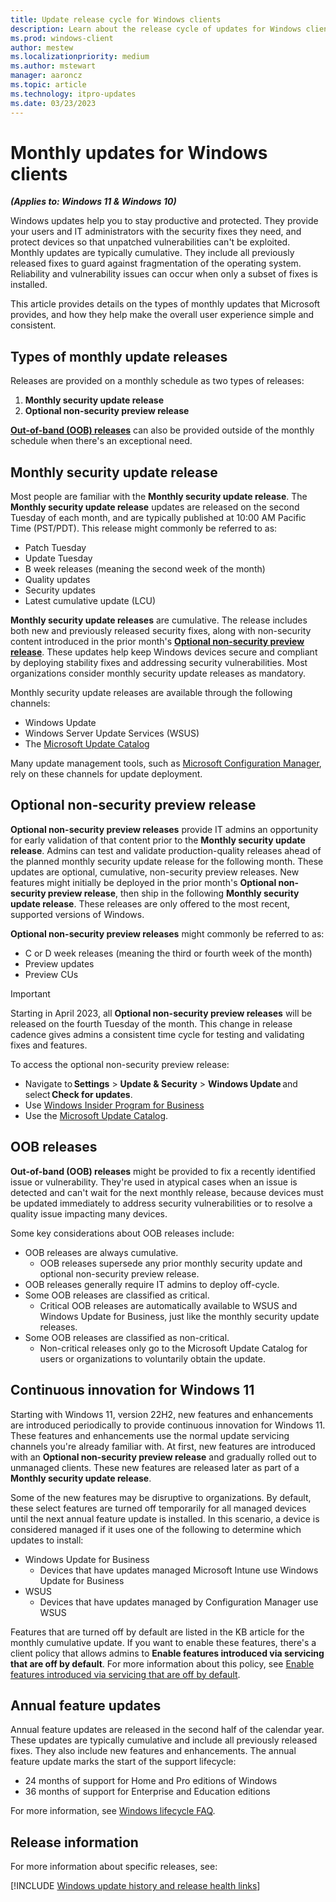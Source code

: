 ```yaml
---
title: Update release cycle for Windows clients
description: Learn about the release cycle of updates for Windows clients to stay productive and protected.
ms.prod: windows-client
author: mestew
ms.localizationpriority: medium
ms.author: mstewart
manager: aaroncz
ms.topic: article
ms.technology: itpro-updates
ms.date: 03/23/2023
---
```


# Monthly updates for Windows clients
<!--7696511-->
***(Applies to: Windows 11 & Windows 10)***

Windows updates help you to stay productive and protected. They provide your users and IT administrators with the security fixes they need, and protect devices so that unpatched vulnerabilities can't be exploited. Monthly updates are typically cumulative. They include all previously released fixes to guard against fragmentation of the operating system. Reliability and vulnerability issues can occur when only a subset of fixes is installed.

This article provides details on the types of monthly updates that Microsoft provides, and how they help make the overall user experience simple and consistent.

## Types of monthly update releases

Releases are provided on a monthly schedule as two types of releases:

1. **Monthly security update release**
1. **Optional non-security preview release**

[**Out-of-band (OOB) releases**](#oob-releases) can also be provided outside of the monthly schedule when there's an exceptional need.

## Monthly security update release

Most people are familiar with the **Monthly security update release**. The **Monthly security update release** updates are released on the second Tuesday of each month, and are typically published at 10:00 AM Pacific Time (PST/PDT). This release might commonly be referred to as:

- Patch Tuesday
- Update Tuesday
- B week releases (meaning the second week of the month)
- Quality updates
- Security updates
- Latest cumulative update (LCU)


**Monthly security update releases** are cumulative. The release includes both new and previously released security fixes, along with non-security content introduced in the prior month's [**Optional non-security preview release**](#optional-non-security-preview-release). These updates help keep Windows devices secure and compliant by deploying stability fixes and addressing security vulnerabilities. Most organizations consider monthly security update releases as mandatory.

Monthly security update releases are available through the following channels:

- Windows Update
- Windows Server Update Services (WSUS)
- The [Microsoft Update Catalog](https://www.catalog.update.microsoft.com/Home.aspx)

Many update management tools, such as [Microsoft Configuration Manager](/mem/configmgr/), rely on these channels for update deployment.

## Optional non-security preview release

**Optional non-security preview releases** provide IT admins an opportunity for early validation of that content prior to the **Monthly security update release**. Admins can test and validate production-quality releases ahead of the planned monthly security update release for the following month. These updates are optional, cumulative, non-security preview releases. New features might initially be deployed in the prior month's **Optional non-security preview release**, then ship in the following **Monthly security update release**. These releases are only offered to the most recent, supported versions of Windows.

**Optional non-security preview releases** might commonly be referred to as:

- C or D week releases (meaning the third or fourth week of the month)
- Preview updates
- Preview CUs

> [!Important]
> Starting in April 2023, all **Optional non-security preview releases** will be released on the fourth Tuesday of the month. This change in release cadence gives admins a consistent time cycle for testing and validating fixes and features.

To access the optional non-security preview release:
- Navigate to **Settings** > **Update & Security** > **Windows Update** and select **Check for updates**. 
- Use [Windows Insider Program for Business](https://insider.windows.com/for-business)
- Use the [Microsoft Update Catalog](https://www.catalog.update.microsoft.com/Home.aspx).

## OOB releases

**Out-of-band (OOB) releases** might be provided to fix a recently identified issue or vulnerability. They're used in atypical cases when an issue is detected and can't wait for the next monthly release, because devices must be updated immediately to address security vulnerabilities or to resolve a quality issue impacting many devices. 

Some key considerations about OOB releases include: 

- OOB releases are always cumulative. 
  - OOB releases supersede any prior monthly security update and optional non-security preview release. 
- OOB releases generally require IT admins to deploy off-cycle.  
- Some OOB releases are classified as critical.
  - Critical OOB releases are automatically available to WSUS and Windows Update for Business, just like the monthly security update releases.  
- Some OOB releases are classified as non-critical.
  - Non-critical releases only go to the Microsoft Update Catalog for users or organizations to voluntarily obtain the update.

## Continuous innovation for Windows 11

Starting with Windows 11, version 22H2, new features and enhancements are introduced periodically to provide continuous innovation for Windows 11. These features and enhancements use the normal update servicing channels you're already familiar with. At first, new features are introduced with an **Optional non-security preview release** and gradually rolled out to unmanaged clients. These new features are released later as part of a **Monthly security update release**.

Some of the new features may be disruptive to organizations. By default, these select features are turned off temporarily for all managed devices until the next annual feature update is installed. In this scenario, a device is considered managed if  it uses one of the following to determine which updates to install:

- Windows Update for Business
  - Devices that have updates managed Microsoft Intune use Windows Update for Business
- WSUS
  - Devices that have updates managed by Configuration Manager use WSUS

Features that are turned off by default are listed in the KB article for the monthly cumulative update. If you want to enable these features, there's a client policy that allows admins to **Enable features introduced via servicing that are off by default**. For more information about this policy, see [Enable features introduced via servicing that are off by default](waas-configure-wufb.md#enable-features-introduced-via-servicing-that-are-off-by-default).

## Annual feature updates

Annual feature updates are released in the second half of the calendar year. These updates are typically cumulative and include all previously released fixes. They also include new features and enhancements. The annual feature update marks the start of the support lifecycle:
- 24 months of support for Home and Pro editions of Windows
- 36 months of support for Enterprise and Education editions

For more information, see [Windows lifecycle FAQ](/lifecycle/faq/windows).

## Release information

For more information about specific releases, see:

<!--Using include for update history and release health links-->
[!INCLUDE [Windows update history and release health links](./includes/update-history.md)]
